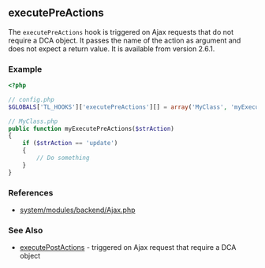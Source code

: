 executePreActions
-----------------

The `executePreActions` hook is triggered on Ajax requests that do not require a DCA object. It passes the name of the action as argument and does not expect a return value. It is available from version 2.6.1.


### Example ###

```php
<?php

// config.php
$GLOBALS['TL_HOOKS']['executePreActions'][] = array('MyClass', 'myExecutePreActions');

// MyClass.php
public function myExecutePreActions($strAction)
{
    if ($strAction == 'update')
    {
        // Do something
    }
}
```


### References ###

- [system/modules/backend/Ajax.php](https://github.com/contao/core/blob/2.11.7/system/modules/backend/Ajax.php#L196)


### See Also ###

- [executePostActions](executePostActions.md) - triggered on Ajax request that require a DCA object